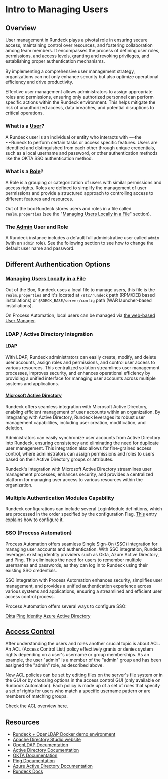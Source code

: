 # Intro to Managing Users

## Overview
User management in Rundeck plays a pivotal role in ensuring secure access, maintaining control over resources, and fostering collaboration among team members. It encompasses the process of defining user roles, permissions, and access levels, granting and revoking privileges, and establishing proper authentication mechanisms.

By implementing a comprehensive user management strategy, organizations can not only enhance security but also optimize operational efficiency and drive productivity.

Effective user management allows administrators to assign appropriate roles and permissions, ensuring only authorized personnel can perform specific actions within the Rundeck environment. This helps mitigate the risk of unauthorized access, data breaches, and potential disruptions to critical operations.

### What is a [User](/learning/tutorial/users.html#_4-getting-started-users)?

A Rundeck user is an individual or entity who interacts with ~~the ~~Runeck to perform certain tasks or access specific features. Users are identified and distinguished from each other through unique credentials, such as a local username and password, or other authentication methods like the OKTA SSO authentication method.

### What is a [Role](/manual/10-user.html#user-groups)?

A Role is a grouping or categorization of users with similar permissions and access rights. Roles are defined to simplify the management of user permissions and provide a structured approach to controlling access to different features and resources.

Out of the box Rundeck stores users and roles in a file called `realm.properties` (see the "[Managing Users Locally in a File](#Managing-Users-Locally-in-a-File)" section).

### The [Admin](/administration/security/default-users.html#full-admin) User and Role
A Rundeck instance includes a default full administrative user called `admin` (with an `admin` role). See the following section to see how to change the default user name and password.

## Different Authentication Options

### [Managing Users Locally in a File](/administration/security/authentication.html#propertyfileloginmodule)
Out of the Box, Rundeck uses a local file to manage users, this file is the `realm.properties` and it's located at `/etc/rundeck` path (RPM/DEB based installations) or `$RDECK_BASE/server/config` path (WAR launcher-based installations).

On Process Automation, local users can be managed via [the web-based User Manager](/manual/user-management/user-mgmt.html#manage-local-users-enterprise).

### LDAP  / Active Directory Integration

#### [LDAP](https://docs.rundeck.com/docs/administration/security/authentication.html#ldap)
With LDAP,  Rundeck administrators can easily create, modify, and delete user accounts, assign roles and permissions, and control user access to various resources. This centralized solution streamlines user management processes, improves security, and enhances operational efficiency by providing a unified interface for managing user accounts across multiple systems and applications.


#### [Microsoft Active Directory](https://docs.rundeck.com/docs/administration/security/authentication.html#active-directory)
Rundeck offers seamless integration with Microsoft Active Directory, enabling efficient management of user accounts within an organization. By integrating with Active Directory, Rundeck leverages its robust user management capabilities, including user creation, modification, and deletion. 

Administrators can easily synchronize user accounts from Active Directory into Rundeck, ensuring consistency and eliminating the need for duplicate user management. This integration also allows for fine-grained access control, where administrators can assign permissions and roles to users based on their Active Directory groups or attributes. 

Rundeck's integration with Microsoft Active Directory streamlines user management processes, enhances security, and provides a centralized platform for managing user access to various resources within the organization.

### Multiple Authentication Modules Capability
Rundeck configurations can include several LoginModule definitions, which are processed in the order specified by the configuration Flag. [This](/administration/security/authentication.html#multiple-authentication-modules) entry explains how to configure it.

### SSO (Process Automation)
Process Automation offers seamless Single Sign-On (SSO) integration for managing user accounts and authentication. With SSO integration, Rundeck leverages existing identity providers such as Okta, Azure Active Directory, and Ping. This eliminates the need for users to remember multiple usernames and passwords, as they can log in to Rundeck using their existing SSO credentials. 

SSO integration with Process Automation enhances security, simplifies user management, and provides a unified authentication experience across various systems and applications, ensuring a streamlined and efficient user access control process.

Process Automation offers several ways to configure SSO:

[Okta](/administration/security/sso/okta.html#okta-application-configuration)
[Ping Identity](/administration/security/sso/ping.html#single-signon-ping)
[Azure Active Directory](/administration/security/sso/azure-sso.html#configuring-azure-active-directory)

## [Access Control](/administration/security/authorization.html#access-control-policy-2)
After understanding the users and roles another crucial topic is about ACL.  An ACL (Access Control List) policy effectively grants or denies system rights depending on a user's username or group memberships. As an example, the user "admin" is a member of the "admin" group and has been assigned the "admin" role, as described above.

New ACL policies can be set by editing files on the server's file system or in the GUI or by choosing options in the access control GUI (only available on Runbook Automation).  Each policy is made up of a set of rules that specify a set of rights for users who match a specific username pattern or are members of matching groups.

Check the ACL overview [here](/learning/getting-started/acl-overview.html).

## Resources
* [Rundeck + OpenLDAP Docker demo environment](https://github.com/rundeck/docker-zoo/tree/master/ldap)
* [Apache Directory Studio website](https://directory.apache.org/studio/)
* [OpenLDAP Documentation](https://www.openldap.org/doc/admin26/quickstart.html)
* [Active Directory Documentation](https://learn.microsoft.com/en-us/troubleshoot/windows-server/identity/active-directory-overview)
* [OKTA Documentation](https://help.okta.com/en-us/Content/index.htm?cshid=csh-index)
* [Ping Documentation](https://docs.pingidentity.com/)
* [Azure Active Directory Documentation](https://learn.microsoft.com/en-us/azure/active-directory/fundamentals/)
* [Rundeck Docs](https://docs.rundeck.com/docs/)
